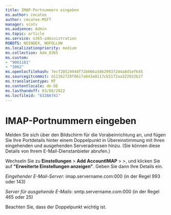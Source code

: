 ```yaml
---
title: IMAP-Portnummern eingeben
ms.author: cmcatee
author: cmcatee-MSFT
manager: scotv
ms.audience: Admin
ms.topic: article
ms.service: o365-administration
ROBOTS: NOINDEX, NOFOLLOW
ms.localizationpriority: medium
ms.collection: Adm_O365
ms.custom:
- "9001101"
- "3062"
ms.openlocfilehash: 7ecf2052494df72b066a38b29937244a8d1ef645
ms.sourcegitcommit: d11262728f0617a843a0117cb5172aa322022b27
ms.translationtype: MT
ms.contentlocale: de-DE
ms.lasthandoff: 03/08/2022
ms.locfileid: "63266741"
---
```

# <a name="enter-imap-port-numbers"></a>IMAP-Portnummern eingeben

Melden Sie sich über den Bildschirm für die Vorabeinrichtung an, und fügen Sie Ihre Portdetails hinter einem Doppelpunkt in Übereinstimmung mit Ihren eingehenden und ausgehenden Serveradressen hinzu. (Sie können diese Details von Ihrem E-Mail-Dienstanbieter abrufen.) 

Wechseln Sie zu **Einstellungen** >  **Add** **AccountIMAP** >  >, und klicken Sie auf **"Erweiterte Einstellungen anzeigen"**. Geben Sie dann Ihre Details ein. 

*Eingehender E-Mail-Server*: imap.servername.com:000 (in der Regel 993 oder 143) 

*Server für ausgehende E-Mails*: smtp.servername.com:000 (in der Regel 465 oder 25) 

Beachten Sie, dass der Doppelpunkt wichtig ist. 
